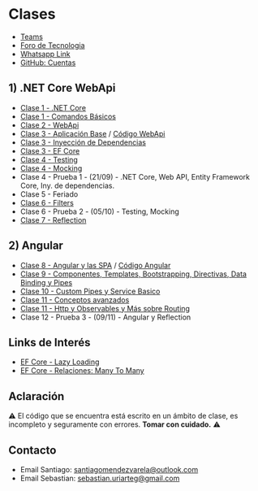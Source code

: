# Clases

* [Teams](https://teams.microsoft.com/l/meetup-join/19%3a8f588233822a451f9b2d24d3015bf562%40thread.tacv2/1598130592172?context=%7b%22Tid%22%3a%22d79720cd-d8c0-4d0c-a404-2dcd025f01e3%22%2c%22Oid%22%3a%22718b0313-ea53-4221-bac2-985bf0ae77f5%22%7d)
* [Foro de Tecnologia](https://aulas.ort.edu.uy/mod/forum/view.php?id=231726)
* [Whatsapp Link](https://chat.whatsapp.com/CinHdVUfGvN1zNOILmPtLC)
* [GitHub: Cuentas](https://1drv.ms/x/s!AsRv3us8uF1Rg8JNRBvzcjCj0erZ3A?e=d13yAE)

## 1) .NET Core WebApi

* [Clase 1 - .NET Core](/Clases/Clase%201%20-%20NET%20Core.md)
* [Clase 1 - Comandos Básicos](/Clases/Clase%201%20-%20Creacion.md)
* [Clase 2 - WebApi](Clases/Clase%202%20-%20WebApi.md)
* [Clase 3 - Aplicación Base](/Clases/Clase%202%20-%20Aplicacion.md) / [Código WebApi](/Codigo/Backend) 
* [Clase 3 - Inyección de Dependencias](/Clases/Clase%203%20-%20InyeccionDependencias.md)
* [Clase 3 - EF Core](/Clases/Clase%203%20-%20EntityFrameworkCore.md)
* [Clase 4 - Testing](/Clases/Clase4.1_Testing.md)
* [Clase 4 - Mocking](/Clases/Clase4.2_Mocking.md)
* Clase 4 - Prueba 1 - (21/09)  - .NET Core, Web API, Entity Framework Core, Iny. de dependencias.
* Clase 5 - Feriado
* [Clase 6 - Filters](/Clases/Clase5_Filters.md)
* Clase 6 - Prueba 2 - (05/10) - Testing, Mocking
* [Clase 7 - Reflection](/Clases/Clase6_Reflection.md)

## 2) Angular

* [Clase 8 - Angular y las SPA](/Clases/Clase7_Angular_y_las_SPAs.md) / [Código Angular](/Codigo/Frontend) 
* [Clase 9 - Componentes, Templates, Bootstrapping, Directivas, Data Binding y Pipes](/Clases/Clase8_Componentes_Templates_Bootstrapping_Directivas_Data_Binding_y_Pipes.md)
* [Clase 10 - Custom Pipes y Service Basico](/Clases/Clase9_Custom_Pipes_y_Service_Basico.md)
* [Clase 11 - Conceptos avanzados](/Clases/Clase10_Conceptos_avanzados.md)
* [Clase 11 - Http y Observables y Más sobre Routing](/Clases/Clase10_Http_y_Observables_y_Mas_sobre_Routing.md)
* Clase 12 - Prueba 3 - (09/11) - Angular y Reflection

## Links de Interés

* [EF Core - Lazy Loading](https://www.learnentityframeworkcore.com/lazy-loading)
* [EF Core - Relaciones: Many To Many](https://www.learnentityframeworkcore.com/configuration/many-to-many-relationship-configuration)

## Aclaración

:warning: El código que se encuentra está escrito en un ámbito de clase, es incompleto y seguramente con errores. **Tomar con cuidado.** :warning:

## Contacto

* Email Santiago: [santiagomendezvarela@outlook.com](mailto:santiagomendezvarela@outlook.com)
* Email Sebastian: [sebastian.uriarteg@gmail.com](mailto:sebastian.uriarteg@gmail.com)
